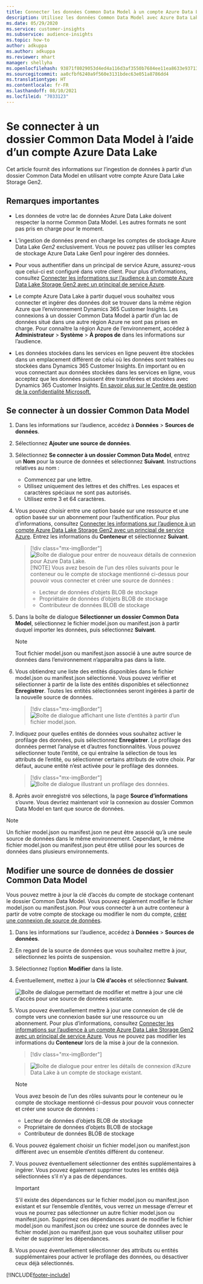 ```yaml
---
title: Connecter les données Common Data Model à un compte Azure Data Lake
description: Utilisez les données Common Data Model avec Azure Data Lake Storage.
ms.date: 05/29/2020
ms.service: customer-insights
ms.subservice: audience-insights
ms.topic: how-to
author: adkuppa
ms.author: adkuppa
ms.reviewer: mhart
manager: shellyha
ms.openlocfilehash: 93871f8029053d4ed4a116d3af3550b7684ee11ea8633e937138245e193a44e6
ms.sourcegitcommit: aa0cfbf6240a9f560e3131bdec63e051a8786dd4
ms.translationtype: HT
ms.contentlocale: fr-FR
ms.lasthandoff: 08/10/2021
ms.locfileid: "7033123"
---
```

# <a name="connect-to-a-common-data-model-folder-using-an-azure-data-lake-account"></a>Se connecter à un dossier Common Data Model à l’aide d’un compte Azure Data Lake

Cet article fournit des informations sur l’ingestion de données à partir d’un dossier Common Data Model en utilisant votre compte Azure Data Lake Storage Gen2.

## <a name="important-considerations"></a>Remarques importantes

- Les données de votre lac de données Azure Data Lake doivent respecter la norme Common Data Model. Les autres formats ne sont pas pris en charge pour le moment.

- L’ingestion de données prend en charge les comptes de stockage Azure Data Lake *Gen2* exclusivement. Vous ne pouvez pas utiliser les comptes de stockage Azure Data Lake Gen1 pour ingérer des données.

- Pour vous authentifier dans un principal de service Azure, assurez-vous que celui-ci est configuré dans votre client. Pour plus d’informations, consultez [Connecter les informations sur l’audience à un compte Azure Data Lake Storage Gen2 avec un principal de service Azure](connect-service-principal.md).

- Le compte Azure Data Lake à partir duquel vous souhaitez vous connecter et ingérer des données doit se trouver dans la même région Azure que l’environnement Dynamics 365 Customer Insights. Les connexions à un dossier Common Data Model à partir d’un lac de données situé dans une autre région Azure ne sont pas prises en charge. Pour connaître la région Azure de l’environnement, accédez à **Administrateur** > **Système** > **À propos de** dans les informations sur l’audience.

- Les données stockées dans les services en ligne peuvent être stockées dans un emplacement différent de celui où les données sont traitées ou stockées dans Dynamics 365 Customer Insights. En important ou en vous connectant aux données stockées dans les services en ligne, vous acceptez que les données puissent être transférées et stockées avec Dynamics 365 Customer Insights. [En savoir plus sur le Centre de gestion de la confidentialité Microsoft.](https://www.microsoft.com/trust-center)

## <a name="connect-to-a-common-data-model-folder"></a>Se connecter à un dossier Common Data Model

1. Dans les informations sur l’audience, accédez à **Données** > **Sources de données**.

1. Sélectionnez **Ajouter une source de données**.

1. Sélectionnez **Se connecter à un dossier Common Data Model**, entrez un **Nom** pour la source de données et sélectionnez **Suivant**. Instructions relatives au nom : 
   - Commencez par une lettre.
   - Utilisez uniquement des lettres et des chiffres. Les espaces et caractères spéciaux ne sont pas autorisés.
   - Utilisez entre 3 et 64 caractères.

1. Vous pouvez choisir entre une option basée sur une ressource et une option basée sur un abonnement pour l’authentification. Pour plus d’informations, consultez [Connecter les informations sur l’audience à un compte Azure Data Lake Storage Gen2 avec un principal de service Azure](connect-service-principal.md). Entrez les informations du **Conteneur** et sélectionnez **Suivant**.
   > [!div class="mx-imgBorder"]
   > ![Boîte de dialogue pour entrer de nouveaux détails de connexion pour Azure Data Lake.](media/enter-new-storage-details.png)
   > [!NOTE]
   > Vous avez besoin de l’un des rôles suivants pour le conteneur ou le compte de stockage mentionné ci-dessus pour pouvoir vous connecter et créer une source de données :
   >  - Lecteur de données d’objets BLOB de stockage
   >  - Propriétaire de données d’objets BLOB de stockage
   >  - Contributeur de données BLOB de stockage

1. Dans la boîte de dialogue **Sélectionner un dossier Common Data Model**, sélectionnez le fichier model.json ou manifest.json à partir duquel importer les données, puis sélectionnez **Suivant**.
   > [!NOTE]
   > Tout fichier model.json ou manifest.json associé à une autre source de données dans l’environnement n’apparaîtra pas dans la liste.

1. Vous obtiendrez une liste des entités disponibles dans le fichier model.json ou manifest.json sélectionné. Vous pouvez vérifier et sélectionner à partir de la liste des entités disponibles et sélectionnez **Enregistrer**. Toutes les entités sélectionnées seront ingérées à partir de la nouvelle source de données.
   > [!div class="mx-imgBorder"]
   > ![Boîte de dialogue affichant une liste d’entités à partir d’un fichier model.json.](media/review-entities.png)

8. Indiquez pour quelles entités de données vous souhaitez activer le profilage des données, puis sélectionnez **Enregistrer**. Le profilage des données permet l’analyse et d’autres fonctionnalités. Vous pouvez sélectionner toute l’entité, ce qui entraîne la sélection de tous les attributs de l’entité, ou sélectionner certains attributs de votre choix. Par défaut, aucune entité n’est activée pour le profilage des données.
   > [!div class="mx-imgBorder"]
   > ![Boîte de dialogue illustrant un profilage des données.](media/dataprofiling-entities.png)

9. Après avoir enregistré vos sélections, la page **Source d’informations** s’ouvre. Vous devriez maintenant voir la connexion au dossier Common Data Model en tant que source de données.

> [!NOTE]
> Un fichier model.json ou manifest.json ne peut être associé qu’à une seule source de données dans le même environnement. Cependant, le même fichier model.json ou manifest.json peut être utilisé pour les sources de données dans plusieurs environnements.

## <a name="edit-a-common-data-model-folder-data-source"></a>Modifier une source de données de dossier Common Data Model

Vous pouvez mettre à jour la clé d’accès du compte de stockage contenant le dossier Common Data Model. Vous pouvez également modifier le fichier model.json ou manifest.json. Pour vous connecter à un autre conteneur à partir de votre compte de stockage ou modifier le nom du compte, [créer une connexion de source de données](#connect-to-a-common-data-model-folder).

1. Dans les informations sur l’audience, accédez à **Données** > **Sources de données**.

2. En regard de la source de données que vous souhaitez mettre à jour, sélectionnez les points de suspension.

3. Sélectionnez l’option **Modifier** dans la liste.

4. Éventuellement, mettez à jour la **Clé d’accès** et sélectionnez **Suivant**.

   ![Boîte de dialogue permettant de modifier et mettre à jour une clé d’accès pour une source de données existante.](media/edit-access-key.png)

5. Vous pouvez éventuellement mettre à jour une connexion de clé de compte vers une connexion basée sur une ressource ou un abonnement. Pour plus d’informations, consultez [Connecter les informations sur l’audience à un compte Azure Data Lake Storage Gen2 avec un principal de service Azure](connect-service-principal.md). Vous ne pouvez pas modifier les informations du **Conteneur** lors de la mise à jour de la connexion.
   > [!div class="mx-imgBorder"]

   > ![Boîte de dialogue pour entrer les détails de connexion d’Azure Data Lake à un compte de stockage existant.](media/enter-existing-storage-details.png)

   > [!NOTE]
   > Vous avez besoin de l’un des rôles suivants pour le conteneur ou le compte de stockage mentionné ci-dessus pour pouvoir vous connecter et créer une source de données :
   >  - Lecteur de données d’objets BLOB de stockage
   >  - Propriétaire de données d’objets BLOB de stockage
   >  - Contributeur de données BLOB de stockage


6. Vous pouvez également choisir un fichier model.json ou manifest.json différent avec un ensemble d’entités différent du conteneur.

7. Vous pouvez éventuellement sélectionner des entités supplémentaires à ingérer. Vous pouvez également supprimer toutes les entités déjà sélectionnées s’il n’y a pas de dépendances.

   > [!IMPORTANT]
   > S’il existe des dépendances sur le fichier model.json ou manifest.json existant et sur l’ensemble d’entités, vous verrez un message d’erreur et vous ne pourrez pas sélectionner un autre fichier model.json ou manifest.json. Supprimez ces dépendances avant de modifier le fichier model.json ou manifest.json ou créez une source de données avec le fichier model.json ou manifest.json que vous souhaitez utiliser pour éviter de supprimer les dépendances.

8. Vous pouvez éventuellement sélectionner des attributs ou entités supplémentaires pour activer le profilage des données, ou désactiver ceux déjà sélectionnés.   


[!INCLUDE[footer-include](../includes/footer-banner.md)]